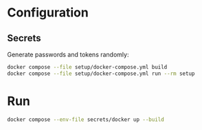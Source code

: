 # Configuration

## Secrets

Generate passwords and tokens randomly:

```bash
docker compose --file setup/docker-compose.yml build
docker compose --file setup/docker-compose.yml run --rm setup
```

# Run

```bash
docker compose --env-file secrets/docker up --build
```
